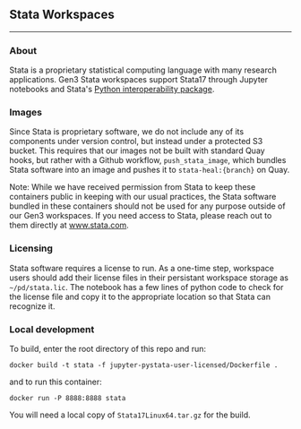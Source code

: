 ## Stata Workspaces

---

### About
 Stata is a proprietary statistical computing language with many research applications. Gen3 Stata workspaces support Stata17 through Jupyter notebooks and Stata's [Python interoperability package](https://pypi.org/project/stata-setup/).

### Images
Since Stata is proprietary software, we do not include any of its components under version control, but instead under a protected S3 bucket. This requires that our images not be built with standard Quay hooks, but rather with a Github workflow, `push_stata_image`, which bundles Stata software into an image and pushes it to `stata-heal:{branch}` on Quay.

Note: While we have received permission from Stata to keep these containers public in keeping with our usual practices, the Stata software bundled in these containers should not be used for any purpose outside of our Gen3 workspaces. If you need access to Stata, please reach out to them directly at www.stata.com.


### Licensing
Stata software requires a license to run. As a one-time step, workspace users should add their license files in their persistant workspace storage as `~/pd/stata.lic`. The notebook has a few lines of python code to check for the license file and copy it to the appropriate location so that Stata can recognize it.

### Local development
To build, enter the root directory of this repo and run:
```
docker build -t stata -f jupyter-pystata-user-licensed/Dockerfile .
```

and to run this container:
```
docker run -P 8888:8888 stata
```

You will need a local copy of `Stata17Linux64.tar.gz` for the build.
